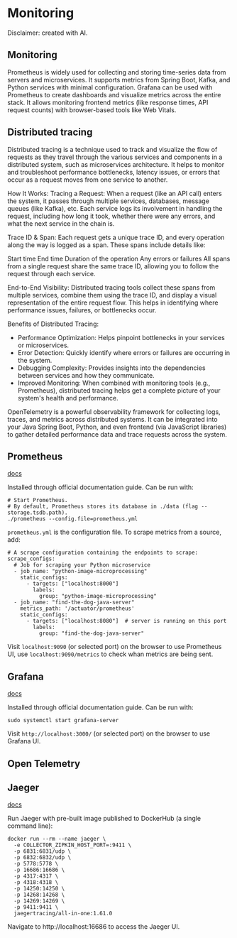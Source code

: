 # Monitoring

Disclaimer: created with AI.

## Monitoring

Prometheus is widely used for collecting and storing time-series data from servers and microservices. It supports metrics from Spring Boot, Kafka, and Python services with minimal configuration.
Grafana can be used with Prometheus to create dashboards and visualize metrics across the entire stack. It allows monitoring frontend metrics (like response times, API request counts) with browser-based tools like Web Vitals.

## Distributed tracing

Distributed tracing is a technique used to track and visualize the flow of requests as they travel through the various services and components in a distributed system, such as microservices architecture. It helps to monitor and troubleshoot performance bottlenecks, latency issues, or errors that occur as a request moves from one service to another.

How It Works:
Tracing a Request: When a request (like an API call) enters the system, it passes through multiple services, databases, message queues (like Kafka), etc. Each service logs its involvement in handling the request, including how long it took, whether there were any errors, and what the next service in the chain is.

Trace ID & Span: Each request gets a unique trace ID, and every operation along the way is logged as a span. These spans include details like:

Start time
End time
Duration of the operation
Any errors or failures
All spans from a single request share the same trace ID, allowing you to follow the request through each service.

End-to-End Visibility: Distributed tracing tools collect these spans from multiple services, combine them using the trace ID, and display a visual representation of the entire request flow. This helps in identifying where performance issues, failures, or bottlenecks occur.

Benefits of Distributed Tracing:

- Performance Optimization: Helps pinpoint bottlenecks in your services or microservices.
- Error Detection: Quickly identify where errors or failures are occurring in the system.
- Debugging Complexity: Provides insights into the dependencies between services and how they communicate.
- Improved Monitoring: When combined with monitoring tools (e.g., Prometheus), distributed tracing helps get a complete picture of your system's health and performance.

OpenTelemetry is a powerful observability framework for collecting logs, traces, and metrics across distributed systems. It can be integrated into your Java Spring Boot, Python, and even frontend (via JavaScript libraries) to gather detailed performance data and trace requests across the system.

## Prometheus

[docs](https://prometheus.io/docs/prometheus/latest/getting_started/)

Installed through official documentation guide. Can be run with:

```
# Start Prometheus.
# By default, Prometheus stores its database in ./data (flag --storage.tsdb.path).
./prometheus --config.file=prometheus.yml
```

`prometheus.yml` is the configuration file. To scrape metrics from a source, add:

```
# A scrape configuration containing the endpoints to scrape:
scrape_configs:
  # Job for scraping your Python microservice
  - job_name: "python-image-microprocessing"
    static_configs:
      - targets: ["localhost:8000"]
        labels:
          group: "python-image-microprocessing"
  - job_name: "find-the-dog-java-server"
    metrics_path: '/actuator/prometheus'
    static_configs:
      - targets: ["localhost:8080"]  # server is running on this port
        labels:
          group: "find-the-dog-java-server"
```

Visit `localhost:9090` (or selected port) on the browser to use Prometheus UI, use `localhost:9090/metrics` to check whan metrics are being sent.

## Grafana

[docs](https://grafana.com/docs/grafana/latest/setup-grafana/installation/debian/)

Installed through official documentation guide. Can be run with:

```
sudo systemctl start grafana-server
```

Visit `http://localhost:3000/` (or selected port) on the browser to use Grafana UI.

## Open Telemetry

## Jaeger

[docs](https://www.jaegertracing.io/docs/1.61/getting-started/)

Run Jaeger with pre-built image published to DockerHub (a single command line):

```
docker run --rm --name jaeger \
  -e COLLECTOR_ZIPKIN_HOST_PORT=:9411 \
  -p 6831:6831/udp \
  -p 6832:6832/udp \
  -p 5778:5778 \
  -p 16686:16686 \
  -p 4317:4317 \
  -p 4318:4318 \
  -p 14250:14250 \
  -p 14268:14268 \
  -p 14269:14269 \
  -p 9411:9411 \
  jaegertracing/all-in-one:1.61.0
```

Navigate to http://localhost:16686 to access the Jaeger UI.
